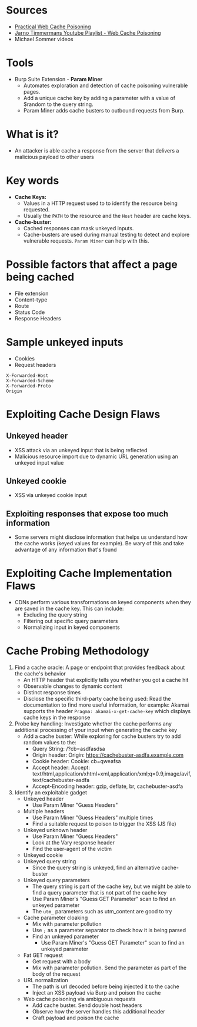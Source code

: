 # Sources
- [Practical Web Cache Poisoning](https://portswigger.net/research/practical-web-cache-poisoning)
- [Jarno Timmermans Youtube Playlist - Web Cache Poisoning](https://www.youtube.com/playlist?list=PLGb2cDlBWRUUvoGqcCF1xe86AaRXGSMT5)
- Michael Sommer videos
# Tools
- Burp Suite Extension - **Param Miner**
    - Automates exploration and detection of cache poisoning vulnerable pages.
    - Add a unique cache key by adding a parameter with a value of $random to the query string.
    - Param Miner adds cache busters to outbound requests from Burp.
# What is it?
- An attacker is able cache a response from the server that delivers a malicious payload to other users
# Key words
- **Cache Keys:**
    - Values in a HTTP request used to to identify the resource being requested.
    - Usually the `PATH` to the resource and the `Host` header are cache keys. 
- **Cache-buster:**
    - Cached responses can mask unkeyed inputs.
    - Cache-busters are used during manual testing to detect and explore vulnerable requests. `Param Miner` can help with this.
# Possible factors that affect a page being cached
- File extension
- Content-type
- Route
- Status Code
- Response Headers
# Sample unkeyed inputs
- Cookies
- Request headers
```http
X-Forwarded-Host
X-Forwarded-Scheme
X-Forwarded-Proto
Origin
```
# Exploiting Cache Design Flaws
## Unkeyed header
- XSS attack via an unkeyed input that is being reflected
- Malicious resource import due to dynamic URL generation using an unkeyed input value
## Unkeyed cookie
- XSS via unkeyed cookie input
## Exploiting responses that expose too much information
- Some servers might disclose information that helps us understand how the cache works (keyed values for example). Be wary of this and take advantage of any information that's found
# Exploiting Cache Implementation Flaws
- CDNs perform various transformations on keyed components when they are saved in the cache key. This can include:
    - Excluding the query string
    - Filtering out specific query parameters
    - Normalizing input in keyed components
# Cache Probing Methodology
1. Find a cache oracle: A page or endpoint that provides feedback about the cache's behavior
    - An HTTP header that explicitly tells you whether you got a cache hit
    - Observable changes to dynamic content
    - Distinct response times
    - Disclose the specific third-party cache being used: Read the documentation to find more useful information, for example: Akamai supports the header `Pragma: akamai-x-get-cache-key` which displays cache keys in the response
2. Probe key handling: Investigate whether the cache performs any additional processing of your input when generating the cache key
    - Add a cache buster: While exploring for cache busters try to add random values to the:
        - Query String: /?cb=asdfasdsa
        - Origin header: Origin: https://cachebuster-asdfa.example.com
        - Cookie header: Cookie: cb=qweafsa
        - Accept header: Accept: text/html,application/xhtml+xml,application/xml;q=0.9,image/avif,text/cachebuster-asdfa
        - Accept-Encoding header: gzip, deflate, br, cachebuster-asdfa
3. Identify an exploitable gadget
    - Unkeyed header
        - Use Param Miner "Guess Headers"
    - Multiple headers
        - Use Param Miner "Guess Headers" multiple times
        - Find a suitable request to poison to trigger the XSS (JS file)
    - Unkeyed unknown header
        - Use Param Miner "Guess Headers"
        - Look at the Vary response header
        - Find the user-agent of the victim
    - Unkeyed cookie
    - Unkeyed query string 
        - Since the query string is unkeyed, find an alternative cache-buster
    - Unkeyed query parameters
        - The query string is part of the cache key, but we might be able to find a query parameter that is not part of the cache key
        - Use Param Miner's "Guess GET Parameter" scan to find an unkeyed parameter
        - The `utm_` parameters such as utm_content are good to try
    - Cache parameter cloaking
        - Mix with parameter pollution
        - Use `;` as a parameter separator to check how it is being parsed
        - Find an unkeyed parameter
            - Use Param Miner's "Guess GET Parameter" scan to find an unkeyed parameter
    - Fat GET request
        - Get request with a body
        - Mix with parameter pollution. Send the parameter as part of the body of the request
    - URL normalization 
        - The path is url decoded before being injected it to the cache
        - Inject an XSS payload via Burp and poison the cache
    - Web cache poisoning via ambiguous requests
        - Add cache buster. Send double host headers
        - Observe how the server handles this additional header
        - Craft payload and poison the cache
